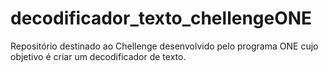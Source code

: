 # decodificador_texto_chellengeONE
Repositório destinado ao  Chellenge desenvolvido pelo programa ONE cujo objetivo é  criar um decodificador de texto.
